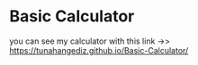 # Basic Calculator 
you can see my calculator with this link ->> https://tunahangediz.github.io/Basic-Calculator/
